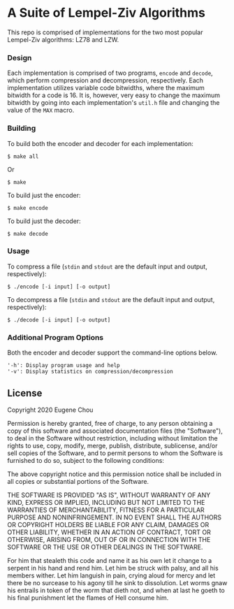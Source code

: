 # A Suite of Lempel-Ziv Algorithms

This repo is comprised of implementations for the two most popular Lempel-Ziv
algorithms: LZ78 and LZW.

### Design

Each implementation is comprised of two programs, ```encode``` and ```decode```,
which perform compression and decompression, respectively. Each implementation
utilizes variable code bitwidths, where the maximum bitwidth for a code is 16.
It is, however, very easy to change the maximum bitwidth by going into each
implementation's ```util.h``` file and changing the value of the ```MAX```
macro.

### Building

To build both the encoder and decoder for each implementation:

    $ make all

Or

    $ make

To build just the encoder:

    $ make encode

To build just the decoder:

    $ make decode

### Usage

To compress a file (```stdin``` and ```stdout``` are the default input and
output, respectively):

    $ ./encode [-i input] [-o output]

To decompress a file (```stdin``` and ```stdout``` are the default input and
output, respectively):

    $ ./decode [-i input] [-o output]


### Additional Program Options

Both the encoder and decoder support the command-line options below.

    '-h': Display program usage and help
    '-v': Display statistics on compression/decompression
    
## License
Copyright 2020 Eugene Chou

Permission is hereby granted, free of charge, to any person obtaining a copy of
this software and associated documentation files (the "Software"), to deal in
the Software without restriction, including without limitation the rights to
use, copy, modify, merge, publish, distribute, sublicense, and/or sell copies of
the Software, and to permit persons to whom the Software is furnished to do so,
subject to the following conditions:

The above copyright notice and this permission notice shall be included in all
copies or substantial portions of the Software.

THE SOFTWARE IS PROVIDED "AS IS", WITHOUT WARRANTY OF ANY KIND, EXPRESS OR
IMPLIED, INCLUDING BUT NOT LIMITED TO THE WARRANTIES OF MERCHANTABILITY,
FITNESS FOR A PARTICULAR PURPOSE AND NONINFRINGEMENT. IN NO EVENT SHALL THE
AUTHORS OR COPYRIGHT HOLDERS BE LIABLE FOR ANY CLAIM, DAMAGES OR OTHER
LIABILITY, WHETHER IN AN ACTION OF CONTRACT, TORT OR OTHERWISE, ARISING FROM,
OUT OF OR IN CONNECTION WITH THE SOFTWARE OR THE USE OR OTHER DEALINGS IN THE
SOFTWARE.

For him that stealeth this code and name it as his own let it change to a
serpent in his hand and rend him. Let him be struck with palsy, and
all his members wither. Let him languish in pain, crying aloud for
mercy and let there be no surcease to his agony till he sink to
dissolution. Let worms gnaw his entrails in token of the worm
that dieth not, and when at last he goeth to his final punishment
let the flames of Hell consume him.
